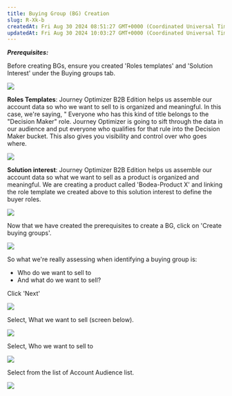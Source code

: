 ```yaml
---
title: Buying Group (BG) Creation
slug: R-Xk-b
createdAt: Fri Aug 30 2024 08:51:27 GMT+0000 (Coordinated Universal Time)
updatedAt: Fri Aug 30 2024 10:03:27 GMT+0000 (Coordinated Universal Time)
---
```


***Prerequisites:***

Before creating BGs, ensure you created 'Roles templates' and 'Solution Interest' under the Buying groups tab.

![](../../assets/utFGk9vulUibgwju_nN3U_image.png)

**Roles Templates**: Journey Optimizer B2B Edition helps us assemble our account data so who we want to sell to is organized and meaningful. In this case, we're saying, " Everyone who has this kind of title belongs to the "Decision Maker" role. Journey Optimizer is going to sift through the data in our audience and put everyone who qualifies for that rule into the Decision Maker bucket. This also gives you visibility and control over who goes where.

![](../../assets/kYmc6EEsmno0ZbXLJTOxo_image.png)

**Solution interest**: Journey Optimizer B2B Edition helps us assemble our account data so what we want to sell as a product is organized and meaningful. We are creating a product called 'Bodea-Product X' and linking the role template we created above to this solution interest to define the buyer roles.



![](../../assets/BD3EeBJ7CU3od1cEGBSmm_image.png)

Now that we have created the prerequisites to create a BG, click on 'Create buying groups'.



![](../../assets/ftomtfSJZoBNgh7wq6cFg_image.png)

So what we're really assessing when identifying a buying group is:

- Who do we want to sell to
- And what do we want to sell?

Click 'Next'

![](../../assets/1Yn7jaKmnAl_in39Mw_Ac_image.png)

Select, What we want to sell (screen below).



![](../../assets/ki1UhtSwhVjnIwzFPijCE_image.png)

Select, Who we want to sell to

![](../../assets/li0vIURJSRrDse3d1VSHt_image.png)

Select from the list of Account Audience list.



![](../../assets/yNWAoZJClOQ1JqMH2A8ym_image.png)





